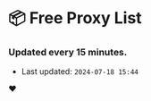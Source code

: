 # :package: Free Proxy List
### Updated every 15 minutes.

- Last updated: `2024-07-18 15:44`

:heart:
